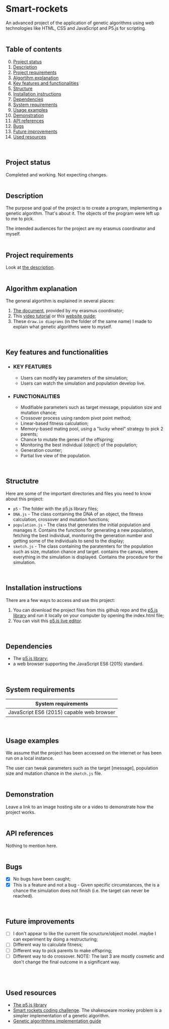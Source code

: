 # Smart-rockets
An advanced project of the application of genetic algorithms using web technologies like HTML, CSS and JavaScript and P5.js for scripting.
<br/>
<br/>

## Table of contents
0. [Project status](#Project-status)
1. [Description](#Description)
2. [Project requirements](#Project-requirements)
3. [Algortihm explanation](#Algorithm-explanation)
4. [Key features and functionalities](#Key-features-and-functionalities)
5. [Structure](#Structure)
6. [Installation instructions](#Installation-instructions)
7. [Dependencies](#Dependencies)
8. [System requirements](#System-requirements)
9. [Usage examples](#Usage-examples)
10. [Demonstration](#Demonstration)
11. [API references](#API-references)
12. [Bugs](#Bugs)
13. [Future improvements](#Futute-improvements)
14. [Used resources](#Used-resources) 
<br/>

## Project status
Completed and working. Not expecting changes.
<br/>
<br/>

## Description
The purpose and goal of the project is to create a program, implementing a genetic algorithm. That's about it. The objects of the program were left up to me to pick.

The intended audiences for the project are my erasmus coordinator and myself.
<br/>
<br/>

## Project requirements
Look at [the description](#Description). 
<br/>
<br/>

## Algorithm explanation
The general algortihm is explained in several places:
1. [The document](Genetic_Algorithm_en.pdf), provided by my erasmus coordinator;
2. This [video tutorial](https://thecodingtrain.com/challenges/29-smart-rockets-in-p5js) or this [website guide](https://natureofcode.com/genetic-algorithms/);
3. These `draw.io diagrams` (in the folder of the same name) I made to explain what genetic algorithms were to myself. 
<br/>

## Key features and functionalities
* ### KEY FEATURES
   * Users can modify key parameters of the simulation;
   * Users can watch the simulation and population develop live.
 
* ### FUNCTIONALITIES
   * Modifiable parameters such as target message, population size and mutation chance;
   * Crossover process using random pivot point method;
   * Linear-based fitness calculation;
   * Memory-based mating pool, using a "lucky wheel" strategy to pick 2 parents;
   * Chance to mutate the genes of the offspring;
   * Monitoring the best individual (object) of the population;
   * Generation counter;
   * Partial live view of the population.
<br/>

## Structutre
Here are some of the important directories and files you need to know about this project:
* `p5` - The folder with the p5.js library files;
* `DNA.js` - The class containing the DNA of an object, the fitness calculation, crossover and mutation functions;
* `population.js` - The class that generates the initial population and manages it. Contains the functions for generating a new population, fetching the best individual, monitoring the generation number and getting some of the individuals to send to the display; 
* `sketch.js` - The class containing the paratemters for the population such as size, mutation chance and target. contains the canvas, where everything in the simulation is displayed. Contains the procedure for the simulation.
<br/>

## Installation instructions
There are a few ways to access and use this project:
1. You can download the project files from this github repo and the [p5.js library](https://p5js.org/) and run it locally on your computer by opening the index.html file;
2. You can visit this [p5.js live editor](https://editor.p5js.org/natureofcode/sketches/ZwT5cPix2).
<br/>

## Dependencies
* The [p5.js library](https://p5js.org/);
* a web browser supporting the JavaScript ES6 (2015) standard.
<br/>

## System requirements
|            System requirements            |
| ----------------------------------------- | 
| JavaScript ES6 (2015) capable web browser |  
<br/>

## Usage examples
We assume that the project has been accessed on the internet or has been run on a local instance. 

The user can tweak parameters such as the target \[message], population size and mutation chance in the `sketch.js` file.
<br/>
<br/>

## Demonstration
Leave a link to an image hosting site or a video to demonstrate how the project works. 
<br/>
<br/>

## API references
Nothing to mention here.
<br/>
<br/>

## Bugs
- [X] No bugs have been caught;
- [X] This is a feature and not a bug - Given specific circumstances, the is a chance the simulation does not finish (i.e. the target can never be reached).
<br/>

## Future improvements
- [ ] I don't appear to like the current file scructure/object model. maybe I can experiment by doing a restructuring;
- [ ] Different way to calculate fitness;
- [ ] Different way to pick parents to make offspring;
- [ ] Different way to do crossover.
NOTE: The last 3 are mostly cosmetic and don't change the final outcome in a significant way.
<br/>
<br/>

## Used resources
* [The p5.js library](https://p5js.org/)
* [Smart rockets coding challenge](https://thecodingtrain.com/challenges/29-smart-rockets-in-p5js). The shakespeare monkey problem is a simpler implementation of a genetic algorithm.
* [Genetic algorithhms implementation guide](https://natureofcode.com/genetic-algorithms/) 
<br/>
<br/>
